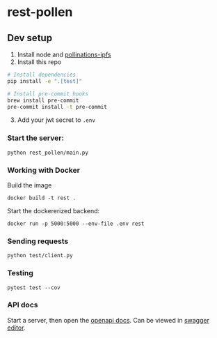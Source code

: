 # rest-pollen

## Dev setup
1. Install node and [pollinations-ipfs](github.com/pollinations/pollinations-ipfs)
2. Install this repo
```sh
# Install dependencies
pip install -e ".[test]"

# Install pre-commit hooks
brew install pre-commit
pre-commit install -t pre-commit
```
3. Add your jwt secret to `.env`

### Start the server:
```
python rest_pollen/main.py
```

### Working with Docker
Build the image
```
docker build -t rest .
```
Start the dockererized backend:
```
docker run -p 5000:5000 --env-file .env rest
```

### Sending requests
```
python test/client.py
```

### Testing
```
pytest test --cov
```

### API docs
Start a server, then open the [openapi docs](http://localhost:5000/openapi.json). Can be viewed in [swagger editor](https://editor.swagger.io/).

